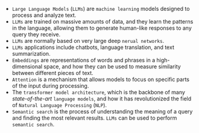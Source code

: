 - `Large Language Models` (`LLMs`) are `machine learning` models designed to process and analyze text. 
- `LLMs` are trained on massive amounts of data, and they learn the patterns in the language, allowing them to generate human-like responses to any query they receive.
- `LLMs` are normally based on very large deep `nerual networks`.
- `LLMs` applications include chatbots, language translation, and text summarization.
- `Embeddings` are representations of words and phrases in a high-dimensional space, and how they can be used to measure similarity between different pieces of text.
- `Attention` is a mechanism that allows models to focus on specific parts of the input during processing.
- The `transformer model architecture`, which is the backbone of many _state-of-the-art_ `language models`, and how it has revolutionized the field of `Natural Language Processing` (`NLP`).
- `Semantic search` is the process of understanding the meaning of a query and finding the most relevant results. `LLMs` can be used to perform `semantic search`.
